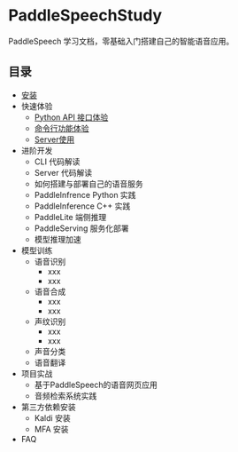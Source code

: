 # PaddleSpeechStudy

PaddleSpeech 学习文档，零基础入门搭建自己的智能语音应用。

## 目录

+ [安装](docs/01_install.md)
+ 快速体验
    + [Python API 接口体验](docs/02_api.md)
    + [命令行功能体验](docs/03_cli.md)
    + [Server使用](docs/04_server.md)
+ 进阶开发
    + CLI 代码解读
    + Server 代码解读
    + 如何搭建与部署自己的语音服务
    + PaddleInfrence Python 实践
    + PaddleInference C++ 实践
    + PaddleLite 端侧推理
    + PaddleServing 服务化部署
    + 模型推理加速
+ 模型训练
    + 语音识别
        + xxx
        + xxx
    + 语音合成
        + xxx
        + xxx
    + 声纹识别
        + xxx
        + xxx
    + 声音分类
    + 语音翻译
+ 项目实战
    + 基于PaddleSpeech的语音网页应用
    + 音频检索系统实践
+ 第三方依赖安装
    + Kaldi 安装
    + MFA 安装
+ FAQ

